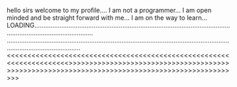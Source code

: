 hello sirs welcome to my profile....
I am not a programmer...
I am open minded and be straight forward with me...
I am on the way to learn...
LOADING.............................................................................................................................................................
.....................................................................................................................................................................
<<<<<<<<<<<<<<<<<<<<<<<<<<<<<<<<<<<<<<<<<<<<<<<<<<<<<<<<<<<<<<<<<<<<<>>>>>>>>>>>>>>>>>>>>>>>>>>>>>>>>>>>>>>>>>>>>>>>>>>>>>>>>>>>>>>>>>>>>>>>>>>>>>>>>>>>>>>>>>>>>>>>>
